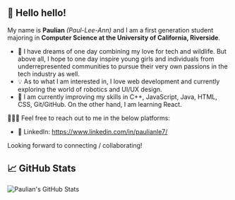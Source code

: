 ## 👋 Hello hello! 

My name is **Paulian** *(Paul-Lee-Ann)* and I am a first generation student majoring in **Computer Science at the University of California, Riverside**. 

- 💭  I have dreams of one day combining my love for tech and wildlife. But above all, I hope to one day inspire young girls and individuals from underrepresented communities to pursue their very own passions in the tech industry as well. 
- 💡  As to what I am interested in, I love web development and currently exploring the world of robotics and UI/UX design.
- 🌱  I am currently improving my skills in C++, JavaScript, Java, HTML, CSS, Git/GitHub. On the other hand, I am learning React.

👩🏻‍💻 Feel free to reach out to me in the below platforms: 
- 👥 LinkedIn: https://www.linkedin.com/in/paulianle7/

Looking forward to connecting / collaborating! 


## 📈 GitHub Stats 

![Paulian's GitHub Stats](https://github-readme-stats.vercel.app/api?username=paulian7&theme=gruvbox&show_icons=true&count_private=true)

